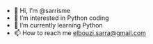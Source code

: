 - 👋 Hi, I’m @sarrisme
- 👀 I’m interested in Python coding
- 🌱 I’m currently learning Python 
- 📫 How to reach me elbouzi.sarra@gmail.com
